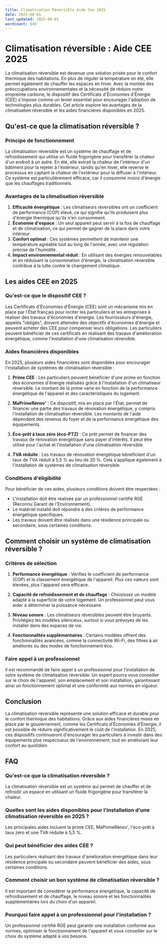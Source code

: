 ```yaml
---
title: Climatisation Réversible Aide Cee 2025
date: 2025-08-01
last_updated: 2025-08-01
wordcount: 949
---
```


# Climatisation réversible : Aide CEE 2025

La climatisation réversible est devenue une solution prisée pour le confort thermique des habitations. En plus de réguler la température en été, elle permet également de chauffer les espaces en hiver. Avec la montée des préoccupations environnementales et la nécessité de réduire notre empreinte carbone, le dispositif des Certificats d'Économies d'Énergie (CEE) s'impose comme un levier essentiel pour encourager l'adoption de technologies plus durables. Cet article explore les avantages de la climatisation réversible et les aides financières disponibles en 2025.

## Qu'est-ce que la climatisation réversible ?

### Principe de fonctionnement

La climatisation réversible est un système de chauffage et de refroidissement qui utilise un fluide frigorigène pour transférer la chaleur d'un endroit à un autre. En été, elle extrait la chaleur de l'intérieur d'un bâtiment pour la rejeter à l'extérieur, tandis qu'en hiver, elle reverse le processus en captant la chaleur de l'extérieur pour la diffuser à l'intérieur. Ce système est particulièrement efficace, car il consomme moins d'énergie que les chauffages traditionnels.

### Avantages de la climatisation réversible

1. **Efficacité énergétique** : Les climatiseurs réversibles ont un coefficient de performance (COP) élevé, ce qui signifie qu'ils produisent plus d'énergie thermique qu'ils n'en consomment.
2. **Économie d'espace** : Un seul appareil peut servir à la fois de chauffage et de climatisation, ce qui permet de gagner de la place dans votre intérieur.
3. **Confort optimal** : Ces systèmes permettent de maintenir une température agréable tout au long de l'année, avec une régulation précise de l'humidité.
4. **Impact environnemental réduit** : En utilisant des énergies renouvelables et en réduisant la consommation d'énergie, la climatisation réversible contribue à la lutte contre le changement climatique.

## Les aides CEE en 2025

### Qu'est-ce que le dispositif CEE ?

Les Certificats d'Économies d'Énergie (CEE) sont un mécanisme mis en place par l'État français pour inciter les particuliers et les entreprises à réaliser des travaux d'économies d'énergie. Les fournisseurs d'énergie, appelés "obligés", doivent atteindre des objectifs d'économies d'énergie et peuvent acheter des CEE pour compenser leurs obligations. Les particuliers peuvent bénéficier de ces certificats en réalisant des travaux d'amélioration énergétique, comme l'installation d'une climatisation réversible.

### Aides financières disponibles

En 2025, plusieurs aides financières sont disponibles pour encourager l'installation de systèmes de climatisation réversible :

1. **Prime CEE** : Les particuliers peuvent bénéficier d'une prime en fonction des économies d'énergie réalisées grâce à l'installation d'un climatiseur réversible. Le montant de la prime varie en fonction de la performance énergétique de l'appareil et des caractéristiques du logement.

2. **MaPrimeRénov'** : Ce dispositif, mis en place par l'État, permet de financer une partie des travaux de rénovation énergétique, y compris l'installation de climatisation réversible. Les montants de l'aide dépendent des revenus du foyer et de la performance énergétique des équipements.

3. **Éco-prêt à taux zéro (éco-PTZ)** : Ce prêt permet de financer des travaux de rénovation énergétique sans payer d'intérêts. Il peut être utilisé pour l'achat et l'installation d'une climatisation réversible.

4. **TVA réduite** : Les travaux de rénovation énergétique bénéficient d'un taux de TVA réduit à 5,5 % au lieu de 20 %. Cela s'applique également à l'installation de systèmes de climatisation réversible.

### Conditions d'éligibilité

Pour bénéficier de ces aides, plusieurs conditions doivent être respectées :

- L'installation doit être réalisée par un professionnel certifié RGE (Reconnu Garant de l'Environnement).
- Le matériel installé doit répondre à des critères de performance énergétique spécifiques.
- Les travaux doivent être réalisés dans une résidence principale ou secondaire, sous certaines conditions.

## Comment choisir un système de climatisation réversible ?

### Critères de sélection

1. **Performance énergétique** : Vérifiez le coefficient de performance (COP) et le classement énergétique de l'appareil. Plus ces valeurs sont élevées, plus l'appareil sera efficace.

2. **Capacité de refroidissement et de chauffage** : Choisissez un modèle adapté à la superficie de votre logement. Un professionnel peut vous aider à déterminer la puissance nécessaire.

3. **Niveau sonore** : Les climatiseurs réversibles peuvent être bruyants. Privilégiez les modèles silencieux, surtout si vous prévoyez de les installer dans des espaces de vie.

4. **Fonctionnalités supplémentaires** : Certains modèles offrent des fonctionnalités avancées, comme la connectivité Wi-Fi, des filtres à air améliorés ou des modes de fonctionnement éco.

### Faire appel à un professionnel

Il est recommandé de faire appel à un professionnel pour l'installation de votre système de climatisation réversible. Un expert pourra vous conseiller sur le choix de l'appareil, son emplacement et son installation, garantissant ainsi un fonctionnement optimal et une conformité aux normes en vigueur.

## Conclusion

La climatisation réversible représente une solution efficace et durable pour le confort thermique des habitations. Grâce aux aides financières mises en place par le gouvernement, comme les Certificats d'Économies d'Énergie, il est possible de réduire significativement le coût de l'installation. En 2025, ces dispositifs continueront d'encourager les particuliers à investir dans des équipements plus respectueux de l'environnement, tout en améliorant leur confort au quotidien.

## FAQ

### Qu'est-ce que la climatisation réversible ?

La climatisation réversible est un système qui permet de chauffer et de refroidir un espace en utilisant un fluide frigorigène pour transférer la chaleur.

### Quelles sont les aides disponibles pour l'installation d'une climatisation réversible en 2025 ?

Les principales aides incluent la prime CEE, MaPrimeRénov', l'éco-prêt à taux zéro et une TVA réduite à 5,5 %.

### Qui peut bénéficier des aides CEE ?

Les particuliers réalisant des travaux d'amélioration énergétique dans leur résidence principale ou secondaire peuvent bénéficier des aides, sous certaines conditions.

### Comment choisir un bon système de climatisation réversible ?

Il est important de considérer la performance énergétique, la capacité de refroidissement et de chauffage, le niveau sonore et les fonctionnalités supplémentaires lors du choix d'un appareil.

### Pourquoi faire appel à un professionnel pour l'installation ?

Un professionnel certifié RGE peut garantir une installation conforme aux normes, optimiser le fonctionnement de l'appareil et vous conseiller sur le choix du système adapté à vos besoins.